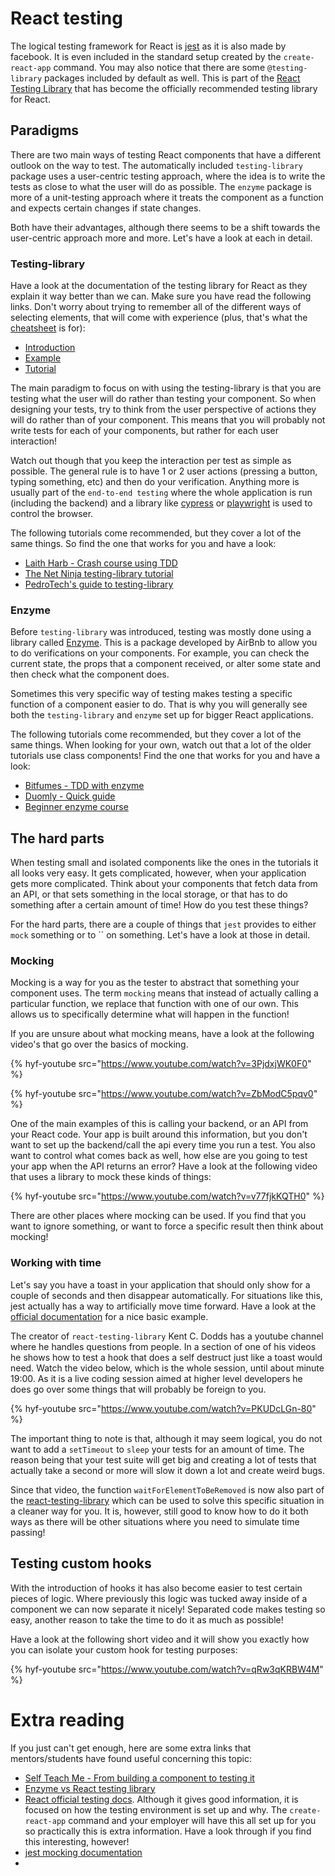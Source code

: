 # React testing

The logical testing framework for React is [jest](https://jestjs.io/) as it is also made by facebook. It is even included in the standard setup created by the `create-react-app` command. You may also notice that there are some `@testing-library` packages included by default as well. This is part of the [React Testing Library](https://testing-library.com/docs/react-testing-library/intro/) that has become the officially recommended testing library for React.

## Paradigms

There are two main ways of testing React components that have a different outlook on the way to test. The automatically included `testing-library` package uses a user-centric testing approach, where the idea is to write the tests as close to what the user will do as possible. The `enzyme` package is more of a unit-testing approach where it treats the component as a function and expects certain changes if state changes.

Both have their advantages, although there seems to be a shift towards the user-centric approach more and more. Let's have a look at each in detail.

### Testing-library

Have a look at the documentation of the testing library for React as they explain it way better than we can. Make sure you have read the following links. Don't worry about trying to remember all of the different ways of selecting elements, that will come with experience (plus, that's what the [cheatsheet](https://testing-library.com/docs/react-testing-library/cheatsheet) is for):

-   [Introduction](https://testing-library.com/docs/react-testing-library/intro/)
-   [Example](https://testing-library.com/docs/react-testing-library/example-intro)
-   [Tutorial](https://www.robinwieruch.de/react-testing-library)

The main paradigm to focus on with using the testing-library is that you are testing what the user will do rather than testing your component. So when designing your tests, try to think from the user perspective of actions they will do rather than of your component. This means that you will probably not write tests for each of your components, but rather for each user interaction!

Watch out though that you keep the interaction per test as simple as possible. The general rule is to have 1 or 2 user actions (pressing a button, typing something, etc) and then do your verification. Anything more is usually part of the `end-to-end testing` where the whole application is run (including the backend) and a library like [cypress](https://www.cypress.io/) or [playwright](https://playwright.dev/) is used to control the browser.

The following tutorials come recommended, but they cover a lot of the same things. So find the one that works for you and have a look:

-   [Laith Harb - Crash course using TDD](https://www.youtube.com/watch?v=GLSSRtnNY0g)
-   [The Net Ninja testing-library tutorial](https://www.youtube.com/playlist?list=PL4cUxeGkcC9gm4_-5UsNmLqMosM-dzuvQ)
-   [PedroTech's guide to testing-library](https://www.youtube.com/watch?v=Vp_76zdHkV8)

### Enzyme

Before `testing-library` was introduced, testing was mostly done using a library called [Enzyme](https://enzymejs.github.io/enzyme/). This is a package developed by AirBnb to allow you to do verifications on your components. For example, you can check the current state, the props that a component received, or alter some state and then check what the component does.

Sometimes this very specific way of testing makes testing a specific function of a component easier to do. That is why you will generally see both the `testing-library` and `enzyme` set up for bigger React applications.

The following tutorials come recommended, but they cover a lot of the same things. When looking for your own, watch out that a lot of the older tutorials use class components! Find the one that works for you and have a look:

-   [Bitfumes - TDD with enzyme](https://www.youtube.com/watch?v=-bmdf1oATQo)
-   [Duomly - Quick guide](https://www.youtube.com/watch?v=XNzVMP7Mnxg)
-   [Beginner enzyme course](https://www.youtube.com/watch?v=REfRxzmWDLs)

## The hard parts

When testing small and isolated components like the ones in the tutorials it all looks very easy. It gets complicated, however, when your application gets more complicated. Think about your components that fetch data from an API, or that sets something in the local storage, or that has to do something after a certain amount of time! How do you test these things?

For the hard parts, there are a couple of things that `jest` provides to either `mock` something or to `` on something. Let's have a look at those in detail.

### Mocking

Mocking is a way for you as the tester to abstract that something your component uses. The term `mocking` means that instead of actually calling a particular function, we replace that function with one of our own. This allows us to specifically determine what will happen in the function!

If you are unsure about what mocking means, have a look at the following video's that go over the basics of mocking.

{% hyf-youtube src="https://www.youtube.com/watch?v=3PjdxjWK0F0" %}

{% hyf-youtube src="https://www.youtube.com/watch?v=ZbModC5pqv0" %}

One of the main examples of this is calling your backend, or an API from your React code. Your app is built around this information, but you don't want to set up the backend/call the api every time you run a test. You also want to control what comes back as well, how else are you going to test your app when the API returns an error? Have a look at the following video that uses a library to mock these kinds of things:

{% hyf-youtube src="https://www.youtube.com/watch?v=v77fjkKQTH0" %}

There are other places where mocking can be used. If you find that you want to ignore something, or want to force a specific result then think about mocking!

### Working with time

Let's say you have a toast in your application that should only show for a couple of seconds and then disappear automatically. For situations like this, jest actually has a way to artificially move time forward. Have a look at the [official documentation](https://jestjs.io/docs/timer-mocks) for a nice basic example.

The creator of `react-testing-library` Kent C. Dodds has a youtube channel where he handles questions from people. In a section of one of his videos he shows how to test a hook that does a self destruct just like a toast would need. Watch the video below, which is the whole session, until about minute 19:00. As it is a live coding session aimed at higher level developers he does go over some things that will probably be foreign to you.

{% hyf-youtube src="https://www.youtube.com/watch?v=PKUDcLGn-80" %}

The important thing to note is that, although it may seem logical, you do not want to add a `setTimeout` to `sleep` your tests for an amount of time. The reason being that your test suite will get big and creating a lot of tests that actually take a second or more will slow it down a lot and create weird bugs.

Since that video, the function `waitForElementToBeRemoved` is now also part of the [react-testing-library](https://testing-library.com/docs/dom-testing-library/api-async/#waitforelementtoberemoved) which can be used to solve this specific situation in a cleaner way for you. It is, however, still good to know how to do it both ways as there will be other situations where you need to simulate time passing!

## Testing custom hooks

With the introduction of hooks it has also become easier to test certain pieces of logic. Where previously this logic was tucked away inside of a component we can now separate it nicely! Separated code makes testing so easy, another reason to take the time to do it as much as possible!

Have a look at the following short video and it will show you exactly how you can isolate your custom hook for testing purposes:

{% hyf-youtube src="https://www.youtube.com/watch?v=qRw3qKRBW4M" %}

# Extra reading

If you just can't get enough, here are some extra links that mentors/students have found useful concerning this topic:

-   [Self Teach Me - From building a component to testing it](https://www.youtube.com/playlist?list=PLrz61zkUHJJGoQcWPykdt4PaoQUD-SMkm)
-   [Enzyme vs React testing library](https://www.youtube.com/watch?v=SyAYO5w-nUI)
-   [React official testing docs](https://reactjs.org/docs/testing.html). Although it gives good information, it is focused on how the testing environment is set up and why. The `create-react-app` command and your employer will have this all set up for you so practically this is extra information. Have a look through if you find this interesting, however!
-   [jest mocking documentation](https://jestjs.io/docs/mock-functions)
-
